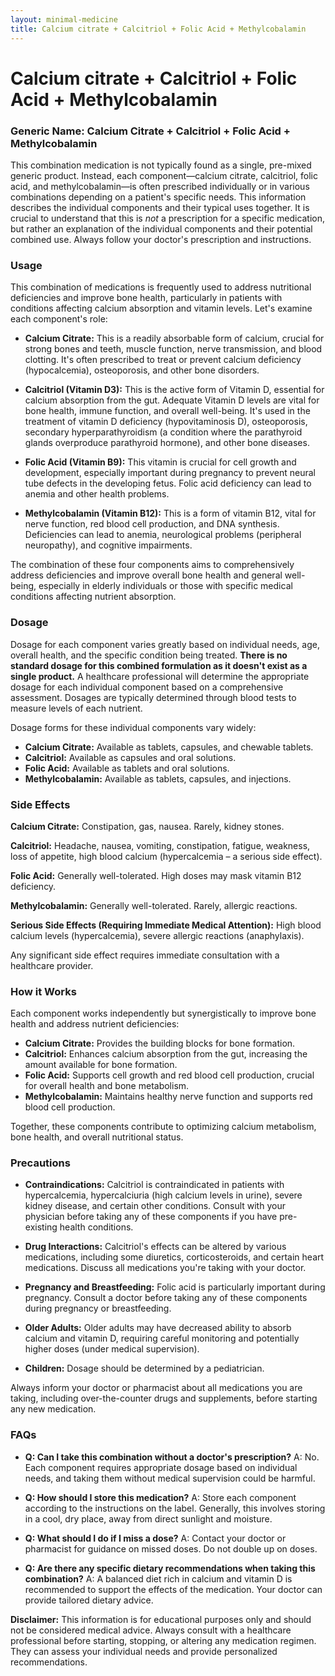 ```yaml
---
layout: minimal-medicine
title: Calcium citrate + Calcitriol + Folic Acid + Methylcobalamin
---
```


# Calcium citrate + Calcitriol + Folic Acid + Methylcobalamin
### Generic Name:  Calcium Citrate + Calcitriol + Folic Acid + Methylcobalamin

This combination medication is not typically found as a single, pre-mixed generic product.  Instead, each component—calcium citrate, calcitriol, folic acid, and methylcobalamin—is often prescribed individually or in various combinations depending on a patient's specific needs.  This information describes the individual components and their typical uses together. It is crucial to understand that this is *not* a prescription for a specific medication, but rather an explanation of the individual components and their potential combined use.  Always follow your doctor's prescription and instructions.


### Usage

This combination of medications is frequently used to address nutritional deficiencies and improve bone health, particularly in patients with conditions affecting calcium absorption and vitamin levels. Let's examine each component's role:

* **Calcium Citrate:**  This is a readily absorbable form of calcium, crucial for strong bones and teeth, muscle function, nerve transmission, and blood clotting.  It's often prescribed to treat or prevent calcium deficiency (hypocalcemia), osteoporosis, and other bone disorders.

* **Calcitriol (Vitamin D3):**  This is the active form of Vitamin D, essential for calcium absorption from the gut.  Adequate Vitamin D levels are vital for bone health, immune function, and overall well-being. It's used in the treatment of vitamin D deficiency (hypovitaminosis D), osteoporosis, secondary hyperparathyroidism (a condition where the parathyroid glands overproduce parathyroid hormone), and other bone diseases.

* **Folic Acid (Vitamin B9):** This vitamin is crucial for cell growth and development, especially important during pregnancy to prevent neural tube defects in the developing fetus.  Folic acid deficiency can lead to anemia and other health problems.

* **Methylcobalamin (Vitamin B12):** This is a form of vitamin B12, vital for nerve function, red blood cell production, and DNA synthesis.  Deficiencies can lead to anemia, neurological problems (peripheral neuropathy), and cognitive impairments.


The combination of these four components aims to comprehensively address deficiencies and improve overall bone health and general well-being, especially in elderly individuals or those with specific medical conditions affecting nutrient absorption.  


### Dosage

Dosage for each component varies greatly based on individual needs, age, overall health, and the specific condition being treated.  **There is no standard dosage for this combined formulation as it doesn't exist as a single product.** A healthcare professional will determine the appropriate dosage for each individual component based on a comprehensive assessment.  Dosages are typically determined through blood tests to measure levels of each nutrient.

Dosage forms for these individual components vary widely:

* **Calcium Citrate:** Available as tablets, capsules, and chewable tablets.
* **Calcitriol:** Available as capsules and oral solutions.
* **Folic Acid:** Available as tablets and oral solutions.
* **Methylcobalamin:** Available as tablets, capsules, and injections.


### Side Effects

**Calcium Citrate:**  Constipation, gas, nausea.  Rarely, kidney stones.

**Calcitriol:**  Headache, nausea, vomiting, constipation, fatigue, weakness, loss of appetite, high blood calcium (hypercalcemia – a serious side effect).

**Folic Acid:** Generally well-tolerated.  High doses may mask vitamin B12 deficiency.

**Methylcobalamin:** Generally well-tolerated. Rarely, allergic reactions.


**Serious Side Effects (Requiring Immediate Medical Attention):**  High blood calcium levels (hypercalcemia), severe allergic reactions (anaphylaxis).


Any significant side effect requires immediate consultation with a healthcare provider.


### How it Works

Each component works independently but synergistically to improve bone health and address nutrient deficiencies:

* **Calcium Citrate:** Provides the building blocks for bone formation.
* **Calcitriol:** Enhances calcium absorption from the gut, increasing the amount available for bone formation.
* **Folic Acid:** Supports cell growth and red blood cell production, crucial for overall health and bone metabolism.
* **Methylcobalamin:** Maintains healthy nerve function and supports red blood cell production.


Together, these components contribute to optimizing calcium metabolism, bone health, and overall nutritional status.


### Precautions

* **Contraindications:**  Calcitriol is contraindicated in patients with hypercalcemia, hypercalciuria (high calcium levels in urine), severe kidney disease, and certain other conditions.  Consult with your physician before taking any of these components if you have pre-existing health conditions.

* **Drug Interactions:** Calcitriol's effects can be altered by various medications, including some diuretics, corticosteroids, and certain heart medications.  Discuss all medications you're taking with your doctor.

* **Pregnancy and Breastfeeding:**  Folic acid is particularly important during pregnancy.  Consult a doctor before taking any of these components during pregnancy or breastfeeding.

* **Older Adults:**  Older adults may have decreased ability to absorb calcium and vitamin D, requiring careful monitoring and potentially higher doses (under medical supervision).

* **Children:**  Dosage should be determined by a pediatrician.


Always inform your doctor or pharmacist about all medications you are taking, including over-the-counter drugs and supplements, before starting any new medication.


### FAQs

* **Q: Can I take this combination without a doctor's prescription?** A:  No. Each component requires appropriate dosage based on individual needs, and taking them without medical supervision could be harmful.

* **Q: How should I store this medication?** A: Store each component according to the instructions on the label. Generally, this involves storing in a cool, dry place, away from direct sunlight and moisture.

* **Q: What should I do if I miss a dose?** A: Contact your doctor or pharmacist for guidance on missed doses.  Do not double up on doses.

* **Q: Are there any specific dietary recommendations when taking this combination?** A:  A balanced diet rich in calcium and vitamin D is recommended to support the effects of the medication. Your doctor can provide tailored dietary advice.


**Disclaimer:** This information is for educational purposes only and should not be considered medical advice.  Always consult with a healthcare professional before starting, stopping, or altering any medication regimen. They can assess your individual needs and provide personalized recommendations.
